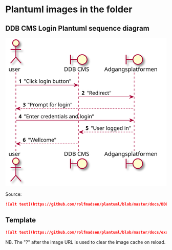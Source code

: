 # Plantuml images in the folder

## DDB CMS Login Plantuml sequence diagram

![alt text](https://github.com/rolfmadsen/plantuml/blob/master/docs/DDB-CMS_login.svg? "DDB CMS Login Plantuml sequence diagram")

Source: 
```markdown
![alt text](https://github.com/rolfmadsen/plantuml/blob/master/docs/DDB-CMS_login.svg? "DDB CMS Login Plantuml sequence diagram")
``` 

## Template

```markdown
![alt text](https://github.com/rolfmadsen/plantuml/blob/master/docs/example.svg? "Plantuml example")
```
NB. The "?" after the image URL is used to clear the image cache on reload.
